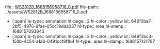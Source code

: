 file:: [WS2812B_1688156958716_0.pdf](../assets/WS2812B_1688156958716_0.pdf)
file-path:: ../assets/WS2812B_1688156958716_0.pdf

- [:span]
  ls-type:: annotation
  hl-page:: 2
  hl-color:: yellow
  id:: 649f3ba7-2bf5-4876-9fae-05cc19dda037
  hl-type:: area
  hl-stamp:: 1688157093843
- [:span]
  ls-type:: annotation
  hl-page:: 3
  hl-color:: yellow
  id:: 649f3bc3-150b-4c54-a1a6-0491ccf8f1b4
  hl-type:: area
  hl-stamp:: 1688157121767